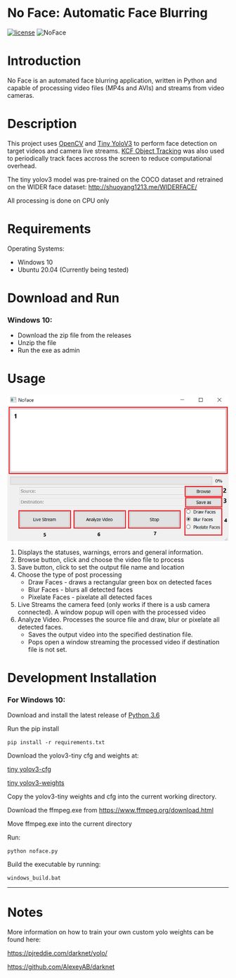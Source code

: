 # No Face: Automatic Face Blurring
[![license](https://img.shields.io/github/license/mashape/apistatus.svg?maxAge=2592000)](./LICENSE)
![NoFace](/images/intro.gif)

# Introduction
No Face is an automated face blurring application, written in Python and capable of processing video files (MP4s and AVIs) and streams from video cameras. 

# Description
This project uses [OpenCV](https://opencv-python-tutroals.readthedocs.io/en/latest/py_tutorials/py_tutorials.html) and [Tiny YoloV3](https://pjreddie.com/darknet/yolo/) to perform face detection on target videos and camera live streams. [KCF Object Tracking](https://arxiv.org/pdf/1404.7584.pdf) was also used to periodically track faces accross the screen to reduce computational overhead.

The tiny yolov3 model was pre-trained on the COCO dataset and retrained on the WIDER face dataset: http://shuoyang1213.me/WIDERFACE/

All processing is done on CPU only

# Requirements
Operating Systems:
- Windows 10
- Ubuntu 20.04 (Currently being tested)

# Download and Run
### Windows 10:
- Download the zip file from the releases
- Unzip the file
- Run the exe as admin

# Usage
![NoFace](/images/tutorial_app.png)
1) Displays the statuses, warnings, errors and general information.
2) Browse button, click and choose the video file to process
3) Save button, click to set the output file name and location
4) Choose the type of post processing
   - Draw Faces - draws a rectangular green box on detected faces
   - Blur Faces - blurs all detected faces
   - Pixelate Faces - pixelate all detected faces
5) Live Streams the camera feed (only works if there is a usb camera connected). A window popup will open with the processed video
6) Analyze Video. Processes the source file and draw, blur or pixelate all detected faces.
   - Saves the output video into the specified destination file.
   - Pops open a window streaming the processed video if destination file is not set.

# Development Installation
### For Windows 10:

Download and install the latest release of [Python 3.6](https://www.python.org/downloads/)

Run the pip install
```
pip install -r requirements.txt
```

Download the yolov3-tiny cfg and weights at:

[tiny yolov3-cfg](https://www.brycegolamco.com/media/yolov3-tiny.cfg)

[tiny yolov3-weights](https://www.brycegolamco.com/media/yolov3-tiny.weights) 

Copy the yolov3-tiny weights and cfg into the current working directory.

Download the ffmpeg.exe from https://www.ffmpeg.org/download.html

Move ffmpeg.exe into the current directory

Run:
```
python noface.py
```

Build the executable by running:

```
windows_build.bat
```
---

# Notes

More information on how to train your own custom yolo weights can be found here:

https://pjreddie.com/darknet/yolo/

https://github.com/AlexeyAB/darknet